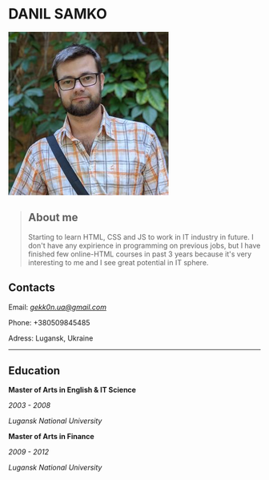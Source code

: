 # DANIL SAMKO
![photo](image/ava_2small.jpg "my photo")



>## About me
>Starting to learn HTML, CSS and JS to work in IT industry in future. I don't have any expirience in programming on previous jobs, but I have finished few online-HTML courses in past 3 years because it's very interesting to me and I see great potential in IT sphere. 



## Contacts
Email: *gekk0n.ua@gmail.com*

Phone: +380509845485

Adress: Lugansk, Ukraine
***

## Education

**Master of Arts in English & IT Science**

*2003 - 2008*

*Lugansk National University*


**Master of Arts in Finance**

*2009 - 2012*

*Lugansk National University*




